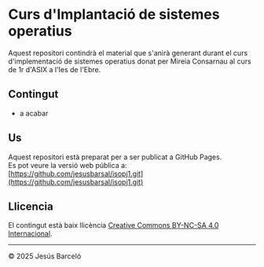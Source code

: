 # Curs d'Implantació de sistemes operatius

Aquest repositori contindrà el material que s'anirà generant durant el curs d'implementació de sistemes operatius donat per Mireia Consarnau al curs de 1r d'ASIX a l'Ies de l'Ebre.

## Contingut

- a acabar

## Us

Aquest repositori està preparat per a ser publicat a GitHub Pages.  
Es pot veure la versió web pública a:  
[https://github.com/jesusbarsal/isopj1.git](https://github.com/jesusbarsal/isopj1.git)

## Llicencia

El contingut està baix llicència [Creative Commons BY-NC-SA 4.0 Internacional](LICENSE.md).

---

© 2025 Jesús Barceló

